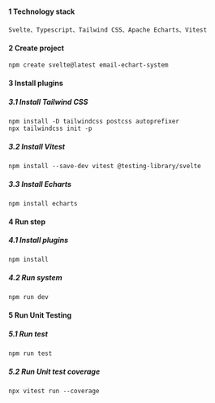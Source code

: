 #### 1 Technology stack
```
Svelte、Typescript、Tailwind CSS、Apache Echarts、Vitest
```

#### 2 Create project
```
npm create svelte@latest email-echart-system
```

#### 3 Install plugins

##### 3.1 Install Tailwind CSS
```
npm install -D tailwindcss postcss autoprefixer
npx tailwindcss init -p
```

##### 3.2 Install Vitest
```
npm install --save-dev vitest @testing-library/svelte
```

##### 3.3 Install Echarts
```
npm install echarts
```

#### 4 Run step

##### 4.1 Install plugins
```
npm install
```

##### 4.2 Run system
```
npm run dev
```

#### 5 Run Unit Testing

##### 5.1 Run test
```
npm run test
```
##### 5.2 Run Unit test coverage
```
npx vitest run --coverage
```